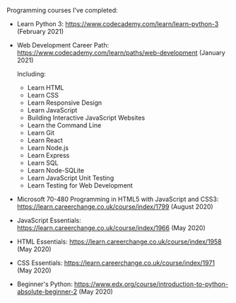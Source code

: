 Programming courses I've completed:

* Learn Python 3: https://www.codecademy.com/learn/learn-python-3 (February 2021)

* Web Development Career Path: https://www.codecademy.com/learn/paths/web-development (January 2021)
  
  Including:
  - Learn HTML
  - Learn CSS 
  - Learn Responsive Design
  - Learn JavaScript
  - Building Interactive JavaScript Websites
  - Learn the Command Line
  - Learn Git 
  - Learn React  
  - Learn Node.js 
  - Learn Express
  - Learn SQL
  - Learn Node-SQLite
  - Learn JavaScript Unit Testing
  - Learn Testing for Web Development
  
* Microsoft 70-480 Programming in HTML5 with JavaScript and CSS3: https://learn.careerchange.co.uk/course/index/1799 (August 2020)

* JavaScript Essentials: https://learn.careerchange.co.uk/course/index/1966 (May 2020)

* HTML Essentials: https://learn.careerchange.co.uk/course/index/1958 (May 2020)

* CSS Essentials: https://learn.careerchange.co.uk/course/index/1971 (May 2020)

* Beginner's Python: https://www.edx.org/course/introduction-to-python-absolute-beginner-2 (May 2020)
